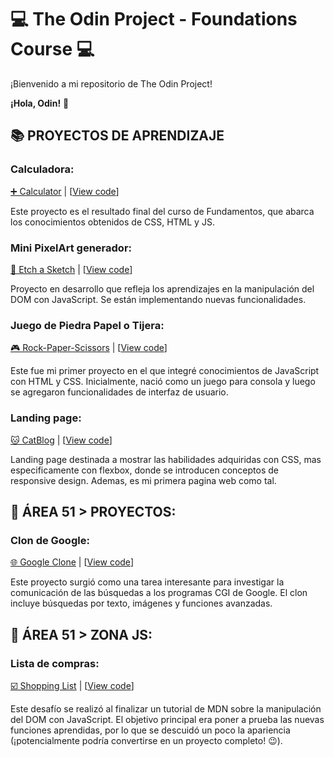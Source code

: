 # 💻 The Odin Project - Foundations Course 💻

¡Bienvenido a mi repositorio de The Odin Project!

**¡Hola, Odin!** 👋

## 📚 PROYECTOS DE APRENDIZAJE

### Calculadora:
[➕ Calculator](https://jhonatandczel.github.io/calculator/) | [[View code](https://github.com/JhonatanDczel/calculator)]

Este proyecto es el resultado final del curso de Fundamentos, que abarca los conocimientos obtenidos de CSS, HTML y JS.

### Mini PixelArt generador:
[🎨 Etch a Sketch](https://jhonatandczel.github.io/etch-a-sketch/) | [[View code](https://github.com/JhonatanDczel/etch-a-sketch)]

Proyecto en desarrollo que refleja los aprendizajes en la manipulación del DOM con JavaScript. Se están implementando nuevas funcionalidades.

### Juego de Piedra Papel o Tijera:
[🎮 Rock-Paper-Scissors](https://jhonatandczel.github.io/rock-paper-scissors/) | [[View code](https://github.com/JhonatanDczel/rock-paper-scissors)]

Este fue mi primer proyecto en el que integré conocimientos de JavaScript con HTML y CSS. Inicialmente, nació como un juego para consola y luego se agregaron funcionalidades de interfaz de usuario.

### Landing page:
[🐱 CatBlog](https://jhonatandczel.github.io/odin-landing-page/) | [[View code](https://github.com/JhonatanDczel/odin-landing-page)]

Landing page destinada a mostrar las habilidades adquiridas con CSS, mas especificamente con flexbox, donde se introducen conceptos de responsive design. Ademas, es mi primera pagina web como tal.

## 🚀 ÁREA 51 > PROYECTOS:

### Clon de Google:
[🌐 Google Clone](https://jhonatandczel.github.io/the-odin-project/Area51/Projects/google-clon/) | [[View code](https://github.com/JhonatanDczel/the-odin-project/tree/main/Area51/Projects/google-clon)]

Este proyecto surgió como una tarea interesante para investigar la comunicación de las búsquedas a los programas CGI de Google. El clon incluye búsquedas por texto, imágenes y funciones avanzadas.

## 🚀 ÁREA 51 > ZONA JS:

### Lista de compras:
[☑️ Shopping List](https://jhonatandczel.github.io/the-odin-project/Area51/ZonaJS/Shopping-List/) | [[View code](https://github.com/JhonatanDczel/the-odin-project/tree/main/Area51/ZonaJS/Shopping-List)]

Este desafío se realizó al finalizar un tutorial de MDN sobre la manipulación del DOM con JavaScript. El objetivo principal era poner a prueba las nuevas funciones aprendidas, por lo que se descuidó un poco la apariencia (¡potencialmente podría convertirse en un proyecto completo! 😉).


